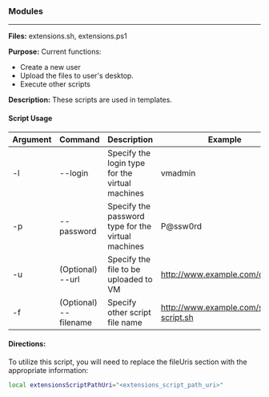 ### Modules

---

**Files:** extensions.sh, extensions.ps1

**Purpose:** Current functions:
* Create a new user 
* Upload the files to user's desktop.
* Execute other scripts

**Description:** These scripts are used in templates.

#### Script Usage

Argument        | Command       | Description                                         | Example
--------------- | ------------- | ----------------------------------------------------| --------
-l              | --login           | Specify the login type for the virtual machines     | vmadmin
-p              | --password        | Specify the password type for the virtual machines  | P@ssw0rd
-u              | (Optional) --url  | Specify the file to be uploaded to  VM             | http://www.example.com/data.zip
-f              | (Optional) --filename | Specify other script file name | http://www.example.com/some-script.sh

#### Directions:
To utilize this script, you will need to replace the fileUris section with the appropriate information:

```sh
local extensionsScriptPathUri="<extensions_script_path_uri>"
```